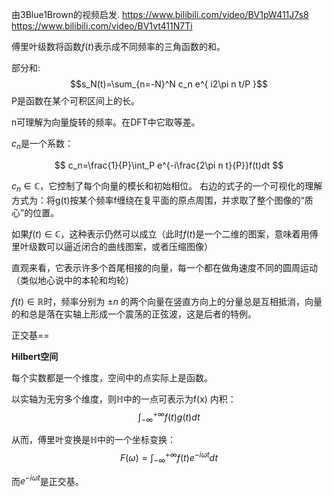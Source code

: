 

<!-- <font size=4 color=#0825aa> -->
<!-- <font size=4> -->



由3Blue1Brown的视频启发.
https://www.bilibili.com/video/BV1pW411J7s8
https://www.bilibili.com/video/BV1vt411N7Ti

傅里叶级数将函数$f(t)$表示成不同频率的三角函数的和。


部分和:
$$s_N(t)=\sum_{n=-N}^N c_n e^{ i2\pi n t/P }$$
P是函数在某个可积区间上的长。

n可理解为向量旋转的频率。在DFT中它取等差。


$c_n$是一个系数：

$$
c_n=\frac{1}{P}\int_P e^{-i\frac{2\pi n t}{P}}f(t)dt
$$


$c_n\in \mathbb{C}$，它控制了每个向量的模长和初始相位。
右边的式子的一个可视化的理解方式为：将g(t)按某个频率f缠绕在复平面的原点周围，并求取了整个图像的“质心”的位置。


如果$f(t)\in \mathbb{C}$，这种表示仍然可以成立（此时$f(t)$是一个二维的图案，意味着用傅里叶级数可以逼近闭合的曲线图案，或者压缩图像）


直观来看，它表示许多个首尾相接的向量，每一个都在做角速度不同的圆周运动（类似地心说中的本轮和均轮）


$f(t)\in \mathbb{R}$时，频率分别为 $\pm n$ 的两个向量在竖直方向上的分量总是互相抵消，向量的和总是落在实轴上形成一个震荡的正弦波，这是后者的特例。

正交基==




**Hilbert空间**

每个实数都是一个维度，空间中的点实际上是函数。


以实轴为无穷多个维度，则$\mathbb{H}$中的一点可表示为f(x)
内积：$$\int_{-\infty}^{+\infty} f(t)g(t) dt$$

从而，傅里叶变换是$\mathbb{H}$中的一个坐标变换：
$$
F(\omega)=\int_{-\infty}^{+\infty} f(t)e^{-i\omega t} dt
$$

而$e^{-i\omega t}$是正交基。